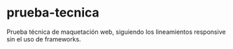 # prueba-tecnica
Prueba técnica de maquetación web, siguiendo los lineamientos responsive sin el uso de frameworks.  
